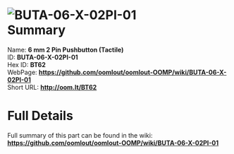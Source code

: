 
![BUTA-06-X-02PI-01](https://github.com/oomlout/oomlout-OOMP/blob/master/parts/BUTA-06-X-02PI-01/BUTA-06-X-02PI-01_420.jpg)   
Summary
=================
  
Name: __6 mm 2 Pin Pushbutton (Tactile)__    
ID: __BUTA-06-X-02PI-01__   
Hex ID: __BT62__   
WebPage: __https://github.com/oomlout/oomlout-OOMP/wiki/BUTA-06-X-02PI-01__   
Short URL: __http://oom.lt/BT62__   

Full Details
==========================
Full summary of this part can be found in the wiki:   
__https://github.com/oomlout/oomlout-OOMP/wiki/BUTA-06-X-02PI-01__    

